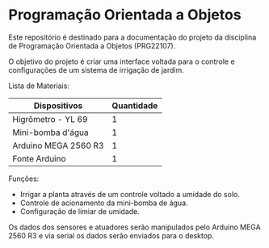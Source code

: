 # Programação Orientada a Objetos

Este repositório é destinado para a documentação do projeto da disciplina de Programação Orientada a Objetos (PRG22107).

O objetivo do projeto é criar uma interface voltada para o controle e configurações de um sistema de irrigação de jardim.

Lista de Materiais:

| Dispositivos |  Quantidade |
| ------------ | ----------- |
| Higrômetro - YL 69 |   1   |
|  Mini-bomba d'água |   1   |
| Arduino MEGA 2560 R3 |  1  |
| Fonte Arduino |      1     |

Funções:

- Irrigar a planta através de um controle voltado a umidade do solo.
- Controle de acionamento da mini-bomba de água.
- Configuração de limiar de umidade.

Os dados dos sensores e atuadores serão manipulados pelo Arduino MEGA 2560 R3 e via serial os dados serão enviados para o desktop.


